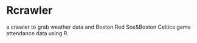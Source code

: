 # Rcrawler
a crawler to grab weather data and Boston Red Sox&amp;Boston Celtics game attendance data using R.
